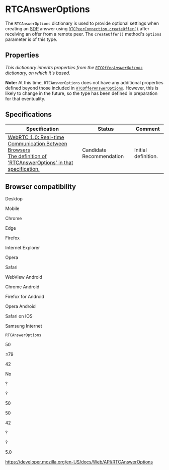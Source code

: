# RTCAnswerOptions

The `RTCAnswerOptions` dictionary is used to provide optional settings when creating an [SDP](https://developer.mozilla.org/en-US/docs/Glossary/SDP) answer using [`RTCPeerConnection.createOffer()`](rtcpeerconnection/createoffer) after receiving an offer from a remote peer. The `createOffer()` method's `options` parameter is of this type.

## Properties

_This dictionary inherits properties from the [`RTCOfferAnswerOptions`](rtcofferansweroptions) dictionary, on which it's based._

**Note:** At this time, `RTCAnswerOptions` does not have any additional properties defined beyond those included in [`RTCOfferAnswerOptions`](rtcofferansweroptions). However, this is likely to change in the future, so the type has been defined in preparation for that eventuality.

## Specifications

<table><thead><tr class="header"><th>Specification</th><th>Status</th><th>Comment</th></tr></thead><tbody><tr class="odd"><td><a href="https://w3c.github.io/webrtc-pc/#dom-rtcansweroptions">WebRTC 1.0: Real-time Communication Between Browsers<br />
<span class="small">The definition of 'RTCAnswerOptions' in that specification.</span></a></td><td><span class="spec-cr">Candidate Recommendation</span></td><td>Initial definition.</td></tr></tbody></table>

## Browser compatibility

Desktop

Mobile

Chrome

Edge

Firefox

Internet Explorer

Opera

Safari

WebView Android

Chrome Android

Firefox for Android

Opera Android

Safari on IOS

Samsung Internet

`RTCAnswerOptions`

50

≤79

42

No

?

?

50

50

42

?

?

5.0

<a href="https://developer.mozilla.org/en-US/docs/Web/API/RTCAnswerOptions" class="_attribution-link">https://developer.mozilla.org/en-US/docs/Web/API/RTCAnswerOptions</a>
